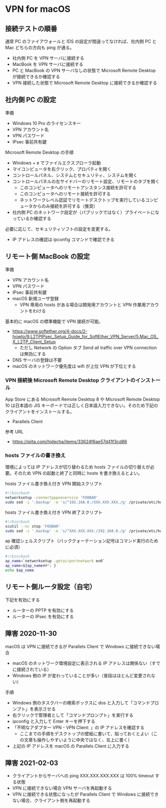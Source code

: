 # VPN for macOS

## 接続テストの順番

通常 PC のファイアウォールと IDS の設定が間違ってなければ、社内側 PC と Mac どちらの方向も ping が通る。

- 社内側 PC を VPN サーバに接続する
- MacBook を VPN サーバに接続する
- PC と MacBook の VPN サーバなしの状態で Microsoft Remote Desktop が接続できるか確認する
- VPN 接続した状態で Microsoft Remote Desktop に接続できるか確認する

## 社内側 PC の設定

準備

- Windows 10 Pro のライセンスキー
- VPN アカウント名
- VPN パスワード
- IPsec 事前共有鍵

Microsoft Remote Desktop の手順

- Windows + e でファイルエクスプローラ起動
- マイコンピュータを右クリック、プロパティを開く
- コントロールパネル、システムとセキュリティ、システムを開く
- コントロールパネルの左サイドバーのリモート設定、リモートのタブを開く
  - このコンピュータへのリモートアシスタンス接続を許可する
  - このコンピュータへのリモート接続を許可する
  - ネットワークレベル認証でリモートデスクトップを実行しているコンピュータからのみ接続を許可する（推奨）
- 社内側 PC のネットワーク設定が（パブリックではなく）プライベートになっているか確認する

必要に応じて、セキュリティソフトの設定を変更する。

- IP アドレスの確認は ipconfig コマンドで確認できる

## リモート側 MacBook の設定

準備

- VPN アカウント名
- VPN パスワード
- IPsec 事前共有鍵
- macOS 新規ユーザ登録
  - VPN 専用の hosts がある場合は開発用アカウントと VPN 作業用アカウントをわける

基本的に macOS の標準機能で VPN 接続が可能。

- <https://www.softether.org/4-docs/2-howto/9.L2TPIPsec_Setup_Guide_for_SoftEther_VPN_Server/5.Mac_OS_X_L2TP_Client_Setup>
  - ただし Network の Option タブ Send all traffic over VPN connection は無効にする
- DNS サーバの登録は不要
- macOS のネットワーク優先度は wifi が上位 VPN が下位とする

### VPN 接続後 Microsoft Remote Desktop クライアントのインストール

App Store にある Microsoft Remote Desktop 8 や Microsoft Remote Desktop 10 は日本語の JIS キーボードでは正しく日本語入力できない。そのため下記のクライアントをインストールする。

- Parallels Client

参考 URL

- <https://qiita.com/hidecha/items/33624f6ae57d41f3cd86>

### hosts ファイルの書き換え

環境によっては IP アドレスが切り替わるため hosts ファイルの切り替えが必要。そのため VPN の起動と終了と同時に hosts を書き換えるとよい。

hosts ファイル書き換え付き VPN 開始スクリプト

```bash
#!/bin/bash
networksetup -connectpppoeservice 'FOOBAR'
sudo sed -i '.backup' -e 's/^192.168.0./XXX.XXX.XXX./g' /private/etc/hosts
```

hosts ファイル書き換え付き VPN 終了スクリプト

```bash
#!/bin/bash
scutil --nc stop 'FOOBAR'
sudo sed -i '.backup' -e 's/^XXX.XXX.XXX./192.168.0./g' /private/etc/hosts
```

ap 確認シェルスクリプト（バッククォーテーション記号はコマンド実行のために必須）

```bash
#!/bin/bash
ap_name=`networksetup -getairportnetwork en0`
ap_name=${ap_name##*: }
echo $ap_name
```

## リモート側ルータ設定（自宅）

下記を有効にする

- ルーターの PPTP を有効にする
- ルーターの IPsec を有効にする

## 障害 2020-11-30

macOS は VPN に接続できるが Parallels Client で Windows に接続できない場合

- macOS のネットワーク環境設定に表示される IP アドレスは関係ない（すでに接続されている）
- Windows 側の IP が変わっていることが多い（普段はほとんど変更されない）

手順

- Windows 側のタスクバーの検索ボックスに dos と入力して「コマンドプロンプト」を表示させる
- 右クリックで管理者として「コマンドプロンプト」を実行する
- ipconfig と入力して Enter キーを押下する
- 「不明なアダプター VPN - VPN Client: 」の IP アドレスを確認する
  - ここまでの手順をデスクトップの壁紙に書いて、貼っておくとよい（この文章も操作しやすいように中央ではなく、左上に書く）
- 上記の IP アドレスを macOS の Parallels Client に入力する

## 障害 2021-02-03

- クライアントからサーバへの ping XXX.XXX.XXX.XXX は 100% timeout する状態
- VPN に接続できない場合 VPN サーバを再起動する
- VPN に接続できる状態になったが Parallels Client で Windows に接続できない場合、クライアント側を再起動する
